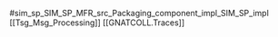 #sim_sp_SIM_SP_MFR_src_Packaging_component_impl_SIM_SP_impl
[[Tsg_Msg_Processing]]
[[GNATCOLL.Traces]]
